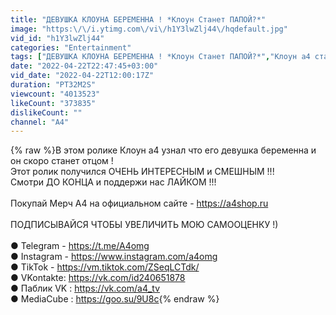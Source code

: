 ```yaml
---
title: "ДЕВУШКА КЛОУНА БЕРЕМЕННА ! *Клоун Станет ПАПОЙ?*"
image: "https:\/\/i.ytimg.com\/vi\/h1Y3lwZlj44\/hqdefault.jpg"
vid_id: "h1Y3lwZlj44"
categories: "Entertainment"
tags: ["ДЕВУШКА КЛОУНА БЕРЕМЕННА ! *Клоун Станет ПАПОЙ?*","Клоун а4 станет отцом","Девушка клоуна беремена"]
date: "2022-04-22T22:47:45+03:00"
vid_date: "2022-04-22T12:00:17Z"
duration: "PT32M2S"
viewcount: "4013523"
likeCount: "373835"
dislikeCount: ""
channel: "A4"
---
```

{% raw %}В этом ролике Клоун а4 узнал что его девушка беременна и он скоро станет отцом ! <br />Этот ролик получился ОЧЕНЬ ИНТЕРЕСНЫМ и СМЕШНЫМ !!! <br />Смотри ДО КОНЦА и поддержи нас ЛАЙКОМ !!!<br /><br />Покупай Мерч А4 на официальном сайте - <a rel="nofollow" target="blank" href="https://a4shop.ru">https://a4shop.ru</a><br /><br />ПОДПИСЫВАЙСЯ ЧТОБЫ УВЕЛИЧИТЬ МОЮ САМООЦЕНКУ !) <br /><br />● Telegram - <a rel="nofollow" target="blank" href="https://t.me/A4omg">https://t.me/A4omg</a><br />● Instagram - <a rel="nofollow" target="blank" href="https://www.instagram.com/a4omg">https://www.instagram.com/a4omg</a><br />● TikTok - <a rel="nofollow" target="blank" href="https://vm.tiktok.com/ZSeqLCTdk/">https://vm.tiktok.com/ZSeqLCTdk/</a><br />● VKontakte: <a rel="nofollow" target="blank" href="https://vk.com/id240651878">https://vk.com/id240651878</a><br />● Паблик VK : <a rel="nofollow" target="blank" href="https://vk.com/a4_tv">https://vk.com/a4_tv</a><br />● MediaCube :  <a rel="nofollow" target="blank" href="https://goo.su/9U8c">https://goo.su/9U8c</a>{% endraw %}
